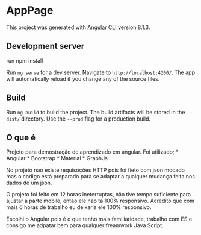 # AppPage

This project was generated with [Angular CLI](https://github.com/angular/angular-cli) version 8.1.3.

## Development server

run npm install

Run `ng serve` for a dev server. Navigate to `http://localhost:4200/`. The app will automatically reload if you change any of the source files.


## Build

Run `ng build` to build the project. The build artifacts will be stored in the `dist/` directory. Use the `--prod` flag for a production build.


## O que é

Projeto para demostração de aprendizado em angular. Foi utilizado;
    * Angular
    * Bootstrap
    * Material
    * GraphJs

No projeto nao existe requisoções HTTP pois foi fieto com json mocado mas o codigo está preparado para se adaptar a qualquer mudança feita nos dados de um json.

O projeto foi feito em 12 horas ineterruptas, não tive tempo suficiente para ajustar a parte mobile, entao ele nao ta 100% responsivo. Acredito que com mais 6 horas de trabalho eu deixaria ele 100% responsivo. 

Escolhi o Angular pois é o que tenho mais familiaridade, trabalho com ES e consigo me adpatar bem para qualquer freamwork Java Script.
